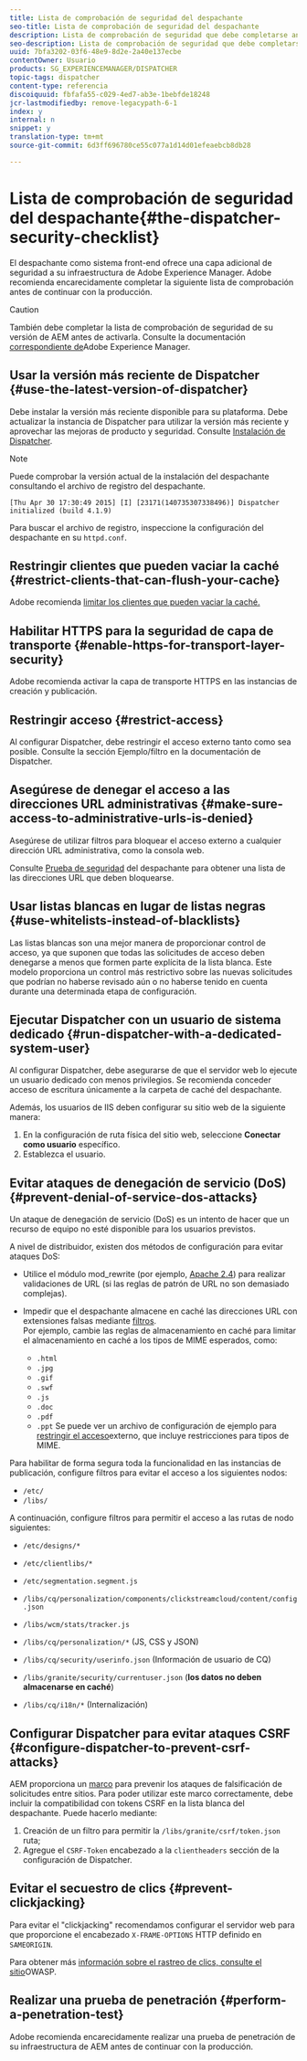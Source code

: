```yaml
---
title: Lista de comprobación de seguridad del despachante
seo-title: Lista de comprobación de seguridad del despachante
description: Lista de comprobación de seguridad que debe completarse antes de continuar con la producción.
seo-description: Lista de comprobación de seguridad que debe completarse antes de continuar con la producción.
uuid: 7bfa3202-03f6-48e9-8d2e-2a40e137ecbe
contentOwner: Usuario
products: SG_EXPERIENCEMANAGER/DISPATCHER
topic-tags: dispatcher
content-type: referencia
discoiquuid: fbfafa55-c029-4ed7-ab3e-1bebfde18248
jcr-lastmodifiedby: remove-legacypath-6-1
index: y
internal: n
snippet: y
translation-type: tm+mt
source-git-commit: 6d3ff696780ce55c077a1d14d01efeaebcb8db28

---
```



# Lista de comprobación de seguridad del despachante{#the-dispatcher-security-checklist}

<!-- 

Comment Type: remark
Last Modified By: unknown unknown (ims-author-00AF43764F54BE740A490D44@AdobeID)
Last Modified Date: 2015-06-05T05:14:35.365-0400

<p>Food for thought listed on <a href="https://jira.corp.adobe.com/browse/DOC-5649">DOC-5649</a>. To be considered while proof-reading.</p> 
<p> </p>

 -->

El despachante como sistema front-end ofrece una capa adicional de seguridad a su infraestructura de Adobe Experience Manager. Adobe recomienda encarecidamente completar la siguiente lista de comprobación antes de continuar con la producción.

>[!CAUTION]
>
>También debe completar la lista de comprobación de seguridad de su versión de AEM antes de activarla. Consulte la documentación [correspondiente de](https://helpx.adobe.com/experience-manager/6-3/sites/administering/using/security-checklist.html)Adobe Experience Manager.

## Usar la versión más reciente de Dispatcher {#use-the-latest-version-of-dispatcher}

Debe instalar la versión más reciente disponible para su plataforma. Debe actualizar la instancia de Dispatcher para utilizar la versión más reciente y aprovechar las mejoras de producto y seguridad. Consulte [Instalación de Dispatcher](dispatcher-install.md).

>[!NOTE]
>
>Puede comprobar la versión actual de la instalación del despachante consultando el archivo de registro del despachante.
>
>`[Thu Apr 30 17:30:49 2015] [I] [23171(140735307338496)] Dispatcher initialized (build 4.1.9)`
>
>Para buscar el archivo de registro, inspeccione la configuración del despachante en su `httpd.conf`.

## Restringir clientes que pueden vaciar la caché {#restrict-clients-that-can-flush-your-cache}

Adobe recomienda [limitar los clientes que pueden vaciar la caché.](dispatcher-configuration.md#limiting-the-clients-that-can-flush-the-cache)

## Habilitar HTTPS para la seguridad de capa de transporte {#enable-https-for-transport-layer-security}

Adobe recomienda activar la capa de transporte HTTPS en las instancias de creación y publicación.

<!-- 

Comment Type: remark
Last Modified By: unknown unknown (ims-author-00AF43764F54BE740A490D44@AdobeID)
Last Modified Date: 2015-06-26T04:41:28.841-0400

<p>Recommended to have SSL termination, front end SSL.</p> 
<p>Question is do we want to have SSL communication between dispatcher and AEM instances (publish and/or author).</p> 
<p>We might want to have two items:</p> 
<ul> 
 <li>MUST HTTPS clients -&gt; dispatcher / load balancer</li> 
 <li>NICE load balancer -&gt; dispatcher<br /> </li> 
 <li>NICE dispatcher -&gt; instances if sensitive information such as credit cards / or infrastructure requirements such as DMZ</li> 
</ul>

 -->

## Restringir acceso {#restrict-access}

Al configurar Dispatcher, debe restringir el acceso externo tanto como sea posible. Consulte la sección [](dispatcher-configuration.md#main-pars_184_1_title) Ejemplo/filtro en la documentación de Dispatcher.

## Asegúrese de denegar el acceso a las direcciones URL administrativas {#make-sure-access-to-administrative-urls-is-denied}

Asegúrese de utilizar filtros para bloquear el acceso externo a cualquier dirección URL administrativa, como la consola web.

Consulte [Prueba de seguridad](dispatcher-configuration.md#testing-dispatcher-security) del despachante para obtener una lista de las direcciones URL que deben bloquearse.

## Usar listas blancas en lugar de listas negras {#use-whitelists-instead-of-blacklists}

Las listas blancas son una mejor manera de proporcionar control de acceso, ya que suponen que todas las solicitudes de acceso deben denegarse a menos que formen parte explícita de la lista blanca. Este modelo proporciona un control más restrictivo sobre las nuevas solicitudes que podrían no haberse revisado aún o no haberse tenido en cuenta durante una determinada etapa de configuración.

## Ejecutar Dispatcher con un usuario de sistema dedicado {#run-dispatcher-with-a-dedicated-system-user}

Al configurar Dispatcher, debe asegurarse de que el servidor web lo ejecute un usuario dedicado con menos privilegios. Se recomienda conceder acceso de escritura únicamente a la carpeta de caché del despachante.

Además, los usuarios de IIS deben configurar su sitio web de la siguiente manera:

1. En la configuración de ruta física del sitio web, seleccione **Conectar como usuario** específico.
1. Establezca el usuario.

## Evitar ataques de denegación de servicio (DoS) {#prevent-denial-of-service-dos-attacks}

Un ataque de denegación de servicio (DoS) es un intento de hacer que un recurso de equipo no esté disponible para los usuarios previstos.

A nivel de distribuidor, existen dos métodos de configuración para evitar ataques DoS: [](https://docs.adobe.com/content/docs/en/dispatcher.html#/filter (Filtros))

* Utilice el módulo mod_rewrite (por ejemplo, [Apache 2.4](https://httpd.apache.org/docs/2.4/mod/mod_rewrite.html)) para realizar validaciones de URL (si las reglas de patrón de URL no son demasiado complejas).

* Impedir que el despachante almacene en caché las direcciones URL con extensiones falsas mediante [filtros](dispatcher-configuration.md#configuring-access-to-conten-tfilter).\
   Por ejemplo, cambie las reglas de almacenamiento en caché para limitar el almacenamiento en caché a los tipos de MIME esperados, como:

   * `.html`
   * `.jpg`
   * `.gif`
   * `.swf`
   * `.js`
   * `.doc`
   * `.pdf`
   * `.ppt`
   Se puede ver un archivo de configuración de ejemplo para [restringir el acceso](#restrict-access)externo, que incluye restricciones para tipos de MIME.

Para habilitar de forma segura toda la funcionalidad en las instancias de publicación, configure filtros para evitar el acceso a los siguientes nodos:

* `/etc/`
* `/libs/`

A continuación, configure filtros para permitir el acceso a las rutas de nodo siguientes:

* `/etc/designs/*`
* `/etc/clientlibs/*`
* `/etc/segmentation.segment.js`
* `/libs/cq/personalization/components/clickstreamcloud/content/config.json`
* `/libs/wcm/stats/tracker.js`
* `/libs/cq/personalization/*` (JS, CSS y JSON)
* `/libs/cq/security/userinfo.json` (Información de usuario de CQ)
* `/libs/granite/security/currentuser.json` (**los datos no deben almacenarse en caché**)

* `/libs/cq/i18n/*` (Internalización)

<!-- 

Comment Type: remark
Last Modified By: unknown unknown (ims-author-00AF43764F54BE740A490D44@AdobeID)
Last Modified Date: 2015-06-26T04:38:17.016-0400

<p>We need to highlight whether a path applies to all versions or specific ones.<br /> </p>

 -->

## Configurar Dispatcher para evitar ataques CSRF {#configure-dispatcher-to-prevent-csrf-attacks}

AEM proporciona un [marco](https://helpx.adobe.com/experience-manager/6-3/sites/administering/using/security-checklist.html#verification-steps) para prevenir los ataques de falsificación de solicitudes entre sitios. Para poder utilizar este marco correctamente, debe incluir la compatibilidad con tokens CSRF en la lista blanca del despachante. Puede hacerlo mediante:

1. Creación de un filtro para permitir la `/libs/granite/csrf/token.json` ruta;
1. Agregue el `CSRF-Token` encabezado a la `clientheaders` sección de la configuración de Dispatcher.

## Evitar el secuestro de clics {#prevent-clickjacking}

Para evitar el "clickjacking" recomendamos configurar el servidor web para que proporcione el encabezado `X-FRAME-OPTIONS` HTTP definido en `SAMEORIGIN`.

Para obtener más [información sobre el rastreo de clics, consulte el sitio](https://www.owasp.org/index.php/Clickjacking)OWASP.

## Realizar una prueba de penetración {#perform-a-penetration-test}

Adobe recomienda encarecidamente realizar una prueba de penetración de su infraestructura de AEM antes de continuar con la producción.

